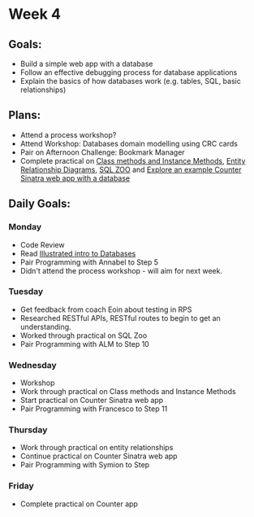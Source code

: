 # Week 4

## Goals:
- Build a simple web app with a database
- Follow an effective debugging process for database applications
- Explain the basics of how databases work (e.g. tables, SQL, basic relationships)

## Plans:
- Attend a process workshop?
- Attend Workshop: Databases domain modelling using CRC cards
- Pair on Afternoon Challenge: Bookmark Manager
- Complete practical on [Class methods and Instance Methods](https://hackmd.io/sOCjb8IcSIaPvT54SXBb3Q?view), [Entity Relationship Diagrams](https://hackmd.io/ICgoC6o8QJOdosAKJ6fhhw), [SQL ZOO](https://sqlzoo.net/) and [Explore an example Counter Sinatra web app with a database](https://github.com/tatsiana-makers/count-sinatra-psql)


## Daily Goals:
### Monday
- Code Review
- Read [Illustrated intro to Databases](https://illustrated.dev/databases)
- Pair Programming with Annabel to Step 5
- Didn't attend the process workshop - will aim for next week.

### Tuesday
- Get feedback from coach Eoin about testing in RPS
- Researched RESTful APIs, RESTful routes to begin to get an understanding.
- Worked through practical on SQL Zoo
- Pair Programming with ALM to Step 10

### Wednesday
- Workshop
- Work through practical on Class methods and Instance Methods
- Start practical on Counter Sinatra web app
- Pair Programming with Francesco to Step 11

### Thursday
- Work through practical on entity relationships
- Continue practical on Counter Sinatra web app
- Pair Programming with Symion to Step

### Friday
- Complete practical on Counter app
